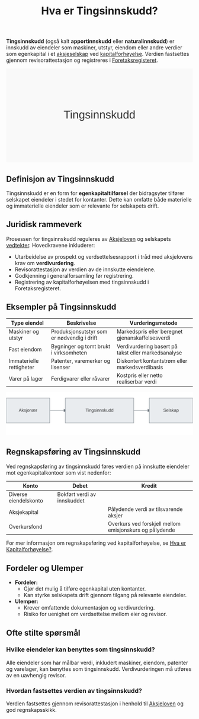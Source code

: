 ﻿---
title: "Hva er Tingsinnskudd?"
seoTitle: "Hva er Tingsinnskudd?"
meta_description: '**Tingsinnskudd** (også kalt **apportinnskudd** eller **naturalinnskudd**) er innskudd av eiendeler som maskiner, utstyr, eiendom eller andre verdier som egenk...'
slug: tingsinnskudd
type: blog
layout: pages/single
---

**Tingsinnskudd** (også kalt **apportinnskudd** eller **naturalinnskudd**) er innskudd av eiendeler som maskiner, utstyr, eiendom eller andre verdier som egenkapital i et [aksjeselskap](/blogs/regnskap/hva-er-et-aksjeselskap "Hva er et Aksjeselskap? Komplett Guide til Selskapsformen") ved [kapitalforhøyelse](/blogs/regnskap/kapitalforhoyelse "Kapitalforhøyelse: Metoder og Regnskapsføring"). Verdien fastsettes gjennom revisorattestasjon og registreres i [Foretaksregisteret](/blogs/regnskap/hva-er-foretaksregisteret "Hva er Foretaksregisteret? Komplett Guide til Foretaksregisteret i Norge").

![Illustrasjon av tingsinnskudd](tingsinnskudd-image.svg)

## Definisjon av Tingsinnskudd

Tingsinnskudd er en form for **egenkapitaltilførsel** der bidragsyter tilfører selskapet eiendeler i stedet for kontanter. Dette kan omfatte både materielle og immaterielle eiendeler som er relevante for selskapets drift.

## Juridisk rammeverk

Prosessen for tingsinnskudd reguleres av [Aksjeloven](/blogs/regnskap/hva-er-aksjeloven "Hva er Aksjeloven? Regler for Aksjeselskaper i Norge") og selskapets [vedtekter](/blogs/regnskap/hva-er-vedtekter-for-aksjeselskap "Hva er Vedtekter for Aksjeselskap? Krav og Innhold"). Hovedkravene inkluderer:

* Utarbeidelse av prospekt og verdsettelsesrapport i tråd med aksjelovens krav om **verdivurdering**.
* Revisorattestasjon av verdien av de innskutte eiendelene.
* Godkjenning i generalforsamling før registrering.
* Registrering av kapitalforhøyelsen med tingsinnskudd i Foretaksregisteret.

## Eksempler på Tingsinnskudd

| Type eiendel            | Beskrivelse                                    | Vurderingsmetode                                  |
|-------------------------|------------------------------------------------|----------------------------------------------------|
| Maskiner og utstyr      | Produksjonsutstyr som er nødvendig i drift     | Markedspris eller beregnet gjenanskaffelsesverdi   |
| Fast eiendom            | Bygninger og tomt brukt i virksomheten         | Verdivurdering basert på takst eller markedsanalyse|
| Immaterielle rettigheter| Patenter, varemerker og lisenser                | Diskontert kontantstrøm eller markedsverdibasis    |
| Varer på lager          | Ferdigvarer eller råvarer                      | Kostpris eller netto realiserbar verdi             |

![Illustrasjon av prosess for tingsinnskudd](tingsinnskudd-diagram.svg)

## Regnskapsføring av Tingsinnskudd

Ved regnskapsføring av tingsinnskudd føres verdien på innskutte eiendeler mot egenkapitalkontoer som vist nedenfor:

| Konto                | Debet                            | Kredit                                  |
|----------------------|----------------------------------|-----------------------------------------|
| Diverse eiendelskonto| Bokført verdi av innskuddet      |                                         |
| Aksjekapital         |                                  | Pålydende verdi av tilsvarende aksjer   |
| Overkursfond         |                                  | Overkurs ved forskjell mellom emisjonskurs og pålydende |

For mer informasjon om regnskapsføring ved kapitalforhøyelse, se [Hva er Kapitalforhøyelse?](/blogs/regnskap/kapitalforhoyelse "Kapitalforhøyelse: Metoder og Regnskapsføring").

## Fordeler og Ulemper

- **Fordeler:**
  - Gjør det mulig å tilføre egenkapital uten kontanter.
  - Kan styrke selskapets drift gjennom tilgang på relevante eiendeler.
- **Ulemper:**
  - Krever omfattende dokumentasjon og verdivurdering.
  - Risiko for uenighet om verdsettelse mellom eier og revisor.

## Ofte stilte spørsmål

### Hvilke eiendeler kan benyttes som tingsinnskudd?

Alle eiendeler som har målbar verdi, inkludert maskiner, eiendom, patenter og varelager, kan benyttes som tingsinnskudd. Verdivurderingen må utføres av en uavhengig revisor.

### Hvordan fastsettes verdien av tingsinnskudd?

Verdien fastsettes gjennom revisorattestasjon i henhold til [Aksjeloven](/blogs/regnskap/hva-er-aksjeloven "Hva er Aksjeloven? Regler for Aksjeselskaper i Norge") og god regnskapsskikk.









